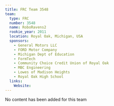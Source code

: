 ```yaml
---
title: FRC Team 3548
team:
  type: FRC
  number: 3548
  name: RoboRavens2 
  rookie_year: 2011
  location: Royal Oak, Michigan, USA
  sponsors:
    - General Motors LLC
    - FORD Motor Company
    - Michigan Dept of Education
    - FormTech
    - Community Choice Credit Union of Royal Oak
    - MBC Engineering
    - Lowes of Madison Heights
    - Royal Oak High School
  links:
    Website: 
---
```

No content has been added for this team